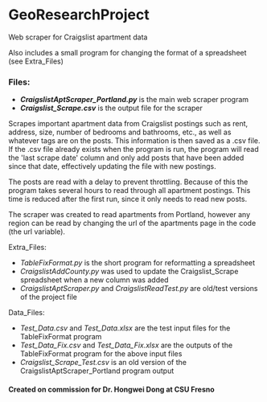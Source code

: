 # GeoResearchProject
Web scraper for Craigslist apartment data

Also includes a small program for changing the format of a spreadsheet (see Extra_Files)

### Files:
- ***CraigslistAptScraper_Portland.py*** is the main web scraper program
- ***Craigslist_Scrape.csv*** is the output file for the scraper

Scrapes important apartment data from Craigslist postings such as rent, address, size, number of bedrooms and bathrooms, etc., as well as whatever tags are on the posts. This information is then saved as a .csv file. If the .csv file already exists when the program is run, the program will read the 'last scrape date' column and only add posts that have been added since that date, effectively updating the file with new postings.

The posts are read with a delay to prevent throttling. Because of this the program takes several hours to read through all apartment postings. This time is reduced after the first run, since it only needs to read new posts.

The scraper was created to read apartments from Portland, however any region can be read by changing the url of the apartments page in the code (the url variable). 

Extra_Files:
- *TableFixFormat.py* is the short program for reformatting a spreadsheet
- *CraigslistAddCounty.py* was used to update the Craigslist_Scrape spreadsheet when a new column was added
- *CraigslistAptScraper.py* and *CraigslistReadTest.py* are old/test versions of the project file

Data_Files:
- *Test_Data.csv* and *Test_Data.xlsx* are the test input files for the TableFixFormat program
- *Test_Data_Fix.csv* and *Test_Data_Fix.xlsx* are the outputs of the TableFixFormat program for the above input files
- *Craigslist_Scrape_Test.csv* is an old version of the CraigslistAptScraper_Portland program output

#### Created on commission for Dr. Hongwei Dong at CSU Fresno
